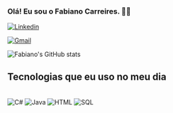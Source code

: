 ### Olá! Eu sou o Fabiano Carreires. 🤝🏼

[![Linkedin](https://img.shields.io/badge/LinkedIn-0077B5?style=for-the-badge&logo=linkedin&logoColor=white)](https://www.linkedin.com/in/fabiano-carreires-479baa245/)

[![Gmail](https://img.shields.io/badge/Gmail-D14836?style=for-the-badge&logo=gmail&logoColor=white)](fabianocarreires@gmail.com)

![Fabiano's GitHub stats](https://github-readme-stats.vercel.app/api?username=fabianocarreires&show_icons=true&theme=dark)

## Tecnologias que eu uso no meu dia

<div style = "display: inline_block"><br/>
    <img align="center" alt="C#" src="https://img.shields.io/badge/C%23-239120?style=for-the-badge&logo=c-sharp&logoColor=white" />
    <img align="center" alt="Java" src="https://img.shields.io/badge/Java-ED8B00?style=for-the-badge&logo=java&logoColor=white" />
    <img align="center" alt="HTML" src="https://img.shields.io/badge/HTML-239120?style=for-the-badge&logo=html5&logoColor=white" />
    <img align="center" alt="SQL" src="https://img.shields.io/badge/Microsoft_SQL_Server-CC2927?style=for-the-badge&logo=microsoft-sql-server&logoColor=white" />
</div>
